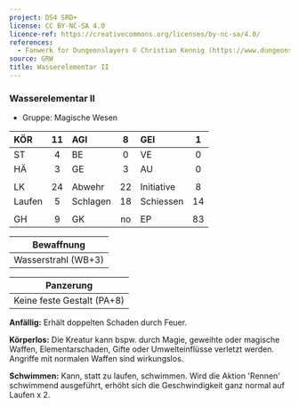 ```yaml
---
project: DS4 SRD+
license: CC BY-NC-SA 4.0
licence-ref: https://creativecommons.org/licenses/by-nc-sa/4.0/
references: 
  - Fanwerk for Dungeonslayers © Christian Kennig (https://www.dungeonslayers.net/)
source: GRW
title: Wasserelementar II
---
```


### Wasserelementar II

- Gruppe: Magische Wesen

| KÖR    | 11  | AGI      |  8  | GEI        |  1  |
| :----- | :-: | :------- | :-: | :--------- | :-: |
| ST     |  4  | BE       |  0  | VE         |  0  |
| HÄ     |  3  | GE       |  3  | AU         |  0  |
|        |     |          |     |            |     |
| LK     | 24  | Abwehr   | 22  | Initiative |  8  |
| Laufen |  5  | Schlagen | 18  | Schiessen  | 14  |
|        |     |          |     |            |     |
| GH     |  9  | GK       | no  | EP         | 83  |

|     Bewaffnung      |
| :-----------------: |
| Wasserstrahl (WB+3) |

|         Panzerung          |
| :------------------------: |
| Keine feste Gestalt (PA+8) |

**Anfällig:** Erhält doppelten Schaden durch Feuer.

**Körperlos:** Die Kreatur kann bspw. durch Magie, geweihte oder magische Waffen, Elementarschaden, Gifte oder Umwelteinflüsse verletzt werden. Angriffe mit normalen Waffen sind wirkungslos.

**Schwimmen:** Kann, statt zu laufen, schwimmen. Wird die Aktion 'Rennen' schwimmend ausgeführt, erhöht sich die Geschwindigkeit ganz normal auf Laufen x 2.

